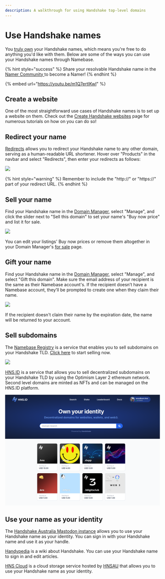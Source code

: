 ```yaml
---
description: A walkthrough for using Handshake top-level domains
---
```


# Use Handshake names

You [truly own](../about-handshake/about-handshake.md#true-domain-ownership) your Handshake names, which means you're free to do anything you'd like with them. Below are some of the ways you can use your Handshake names through Namebase.

{% hint style="success" %}
Share your resolvable Handshake name in the [Namer Community ](https://discord.gg/V3aTrkp)to become a Namer!
{% endhint %}

{% embed url="https://youtu.be/m1Q7ertlKwI" %}

## Create a website

One of the most straightforward use cases of Handshake names is to set up a website on them. Check out the [Create Handshake websites](how-to-create-a-handshake-website.md) page for numerous tutorials on how on you can do so!


## Redirect your name

[Redirects](https://www.namebase.io/manage/redirects) allows you to redirect your Handshake name to any other domain, serving as a human-readable URL shortener. Hover over "Products" in the navbar and select "Redirects", then enter your redirects as follows:

![](../.gitbook/assets/Redirects.png)

{% hint style="warning" %}
Remember to include the "http://" or "https://" part of your redirect URL.
{% endhint %}

## Sell your name

Find your Handshake name in the [Domain Manager](https://www.namebase.io/domain-manager), select "Manage", and click the slider next to "Sell this domain" to set your name's "Buy now price" and list it for sale.&#x20;

![](<../.gitbook/assets/Sell Name.gif>)

You can edit your listings' Buy now prices or remove them altogether in your Domain Manager's [for sale](https://www.namebase.io/for-sale) page.

## Gift your name

Find your Handshake name in the [Domain Manager](https://www.namebase.io/domain-manager), select "Manage", and select "Gift this domain". Make sure the email address of your recipient is the same as their Namebase account's. If the recipient doesn’t have a Namebase account, they’ll be prompted to create one when they claim their name.

![](<../.gitbook/assets/Name Gifting.gif>)

If the recipient doesn't claim their name by the expiration date, the name will be returned to your account.

## Sell subdomains

The [Namebase Registry](../about-namebase/revenue-streams.md#namebase-registry) is a service that enables you to sell subdomains on your Handshake TLD. [Click here](https://www.namebase.io/registry/) to start selling now.

![](<../.gitbook/assets/Screen Shot 2021-04-13 at 01.25.29.png>)

[HNS.ID](https://hns.id/) is a service that allows you to sell decentralized subdomains on your Handshake TLD by using the Optimism Layer 2 ethereum network. Second level domains are minted as NFTs and can be managed on the HNS.ID platform.

![](<../.gitbook/assets/hnsid.png>)

## Use your name as your identity

The [Handshake Australia Mastodon instance](https://mastodon.hns.au) allows you to use your Handshake name as your identity. You can sign in with your Handshake name and use it as your handle.

[Handypedia](https://handypedia.org/) is a wiki about Handshake. You can use your Handshake name to sign in and edit articles.

[HNS Cloud](https://cloud.hns.au) is a cloud storage service hosted by [HNSAU](https://hns.au) that allows you to use your Handshake name as your identity.
